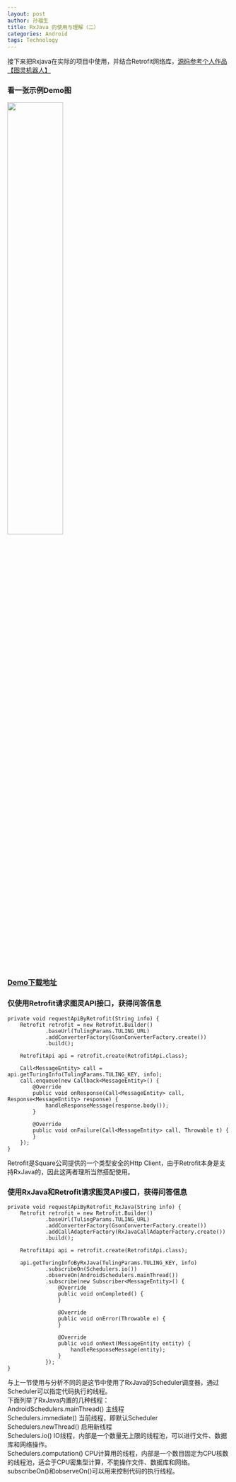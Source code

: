 ```yaml
---
layout: post
author: 孙福生
title: RxJava 的使用与理解（二）
categories: Android
tags: Technology
---
```

   
接下来把Rxjava在实际的项目中使用，并结合Retrofit网络库，[源码参考个人作品【图灵机器人】](https://github.com/sfsheng0322/Tuling)

### 看一张示例Demo图

<img src="/assets/turing_1.png" style="width: 50%;">

### [Demo下载地址](http://fir.im/turing)

### 仅使用Retrofit请求图灵API接口，获得问答信息

    private void requestApiByRetrofit(String info) {
        Retrofit retrofit = new Retrofit.Builder()
                .baseUrl(TulingParams.TULING_URL)
                .addConverterFactory(GsonConverterFactory.create())
                .build();

        RetrofitApi api = retrofit.create(RetrofitApi.class);

        Call<MessageEntity> call = api.getTuringInfo(TulingParams.TULING_KEY, info);
        call.enqueue(new Callback<MessageEntity>() {
            @Override
            public void onResponse(Call<MessageEntity> call, Response<MessageEntity> response) {
                handleResponseMessage(response.body());
            }

            @Override
            public void onFailure(Call<MessageEntity> call, Throwable t) {
            }
        });
    }

Retrofit是Square公司提供的一个类型安全的Http Client，由于Retrofit本身是支持RxJava的，因此这两者理所当然搭配使用。

### 使用RxJava和Retrofit请求图灵API接口，获得问答信息

    private void requestApiByRetrofit_RxJava(String info) {
        Retrofit retrofit = new Retrofit.Builder()
                .baseUrl(TulingParams.TULING_URL)
                .addConverterFactory(GsonConverterFactory.create())
                .addCallAdapterFactory(RxJavaCallAdapterFactory.create())
                .build();

        RetrofitApi api = retrofit.create(RetrofitApi.class);

        api.getTuringInfoByRxJava(TulingParams.TULING_KEY, info)
                .subscribeOn(Schedulers.io())
                .observeOn(AndroidSchedulers.mainThread())
                .subscribe(new Subscriber<MessageEntity>() {
                    @Override
                    public void onCompleted() {
                    }

                    @Override
                    public void onError(Throwable e) {
                    }

                    @Override
                    public void onNext(MessageEntity entity) {
                        handleResponseMessage(entity);
                    }
                });
    }

与上一节使用与分析不同的是这节中使用了RxJava的Scheduler调度器，通过Scheduler可以指定代码执行的线程。  
下面列举了RxJava内置的几种线程：  
AndroidSchedulers.mainThread() 主线程  
Schedulers.immediate() 当前线程，即默认Scheduler  
Schedulers.newThread() 启用新线程  
Schedulers.io() IO线程，内部是一个数量无上限的线程池，可以进行文件、数据库和网络操作。  
Schedulers.computation() CPU计算用的线程，内部是一个数目固定为CPU核数的线程池，适合于CPU密集型计算，不能操作文件、数据库和网络。  
subscribeOn()和observeOn()可以用来控制代码的执行线程。  




